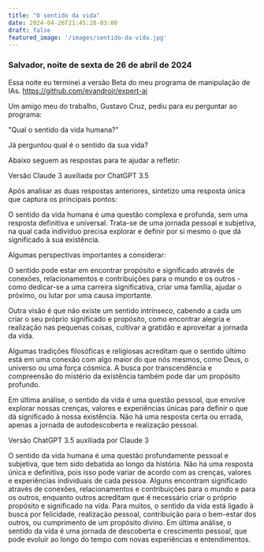```yaml
---
title: "O sentido da vida"
date: 2024-04-26T21:45:28-03:00
draft: false
featured_image: '/images/sentido-da-vida.jpg'
---
```


### Salvador, noite de sexta de 26 de abril de 2024

Essa noite eu terminei a versão Beta do meu programa de manipulação de IAs. https://github.com/evandrojr/expert-ai

Um amigo meu do trabalho, Gustavo Cruz, pediu para eu perguntar ao programa: 

"Qual o sentido da vida humana?"

Já perguntou qual é o sentido da sua vida?

Abaixo seguem as respostas para te ajudar a refletir:

<!-- *Longo demais, resumindo: Siga seu coração e não se importe com a opinião dos outros.* -->

Versão Claude 3 auxiliada por ChatGPT 3.5

Após analisar as duas respostas anteriores, sintetizo uma resposta única que captura os principais pontos:

O sentido da vida humana é uma questão complexa e profunda, sem uma resposta definitiva e universal. Trata-se de uma jornada pessoal e subjetiva, na qual cada indivíduo precisa explorar e definir por si mesmo o que dá significado à sua existência.

Algumas perspectivas importantes a considerar:

O sentido pode estar em encontrar propósito e significado através de conexões, relacionamentos e contribuições para o mundo e os outros - como dedicar-se a uma carreira significativa, criar uma família, ajudar o próximo, ou lutar por uma causa importante.

Outra visão é que não existe um sentido intrínseco, cabendo a cada um criar o seu próprio significado e propósito, como encontrar alegria e realização nas pequenas coisas, cultivar a gratidão e aproveitar a jornada da vida.

Algumas tradições filosóficas e religiosas acreditam que o sentido último está em uma conexão com algo maior do que nós mesmos, como Deus, o universo ou uma força cósmica. A busca por transcendência e compreensão do mistério da existência também pode dar um propósito profundo.

Em última análise, o sentido da vida é uma questão pessoal, que envolve explorar nossas crenças, valores e experiências únicas para definir o que dá significado à nossa existência. Não há uma resposta certa ou errada, apenas a jornada de autodescoberta e realização pessoal.

Versão ChatGPT 3.5 auxiliada por Claude 3

O sentido da vida humana é uma questão profundamente pessoal e subjetiva, que tem sido debatida ao longo da história. Não há uma resposta única e definitiva, pois isso pode variar de acordo com as crenças, valores e experiências individuais de cada pessoa. Alguns encontram significado através de conexões, relacionamentos e contribuições para o mundo e para os outros, enquanto outros acreditam que é necessário criar o próprio propósito e significado na vida. Para muitos, o sentido da vida está ligado à busca por felicidade, realização pessoal, contribuição para o bem-estar dos outros, ou cumprimento de um propósito divino. Em última análise, o sentido da vida é uma jornada de descoberta e crescimento pessoal, que pode evoluir ao longo do tempo com novas experiências e entendimentos.